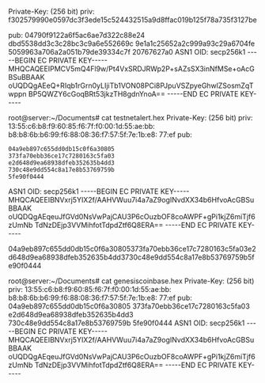 Private-Key: (256 bit)
priv:
    f302579990e0597dc3f3ede15c524432515a9d8ffac019b125f78a735f3127be


pub:
    04790f9122a6f5ac6ae7d322c88e24
    dbd5538dd3c3c28bc3c9a6e552669c
    9e1a1c25652a2c999a93c29a6704fe
    5059963a706a2a051b79de39334c7f
    20767627a0
ASN1 OID: secp256k1
-----BEGIN EC PRIVATE KEY-----
MHQCAQEEIPMCV5mQ4Fl9w/Pt4VxSRDJRWp2P+sAZsSX3inNfMSe+oAcGBSuBBAAK
oUQDQgAEeQ+RIqb1rGrn0yLIjiTb1VON08PCi8PJpuVSZpyeGhwlZSosmZqTwppn
BP5QWZY6cGoqBRt53jkzTH8gdnYnoA==
-----END EC PRIVATE KEY-----





root@server:~/Documents# cat testnetalert.hex
Private-Key: (256 bit)
priv:
    13:55:c6:b8:f9:60:85:f6:7f:f0:00:1d:55:ae:bb:
    b8:b8:6b:b6:99:f6:88:08:36:f7:57:5f:7e:1b:e8:
    77:ef
pub:

    04a9eb897c655dd0db15c0f6a30805
    373fa70ebb36ce17c7280163c5fa03
    e2d648d9ea68938dfeb352635b4dd3
    730c48e9dd554c8a17e8b53769759b
    5fe90f0444
ASN1 OID: secp256k1
-----BEGIN EC PRIVATE KEY-----
MHQCAQEEIBNVxrj5YIX2f/AAHVWuu7i4a7aZ9ogINvdXX34b6HfvoAcGBSuBBAAK
oUQDQgAEqeuJfGVd0NsVwPajCAU3P6cOuzbOF8coAWPF+gPi1kjZ6miTjf6zUmNb
TdNzDEjp3VVMihfotTdpdZtf6Q8ERA==
-----END EC PRIVATE KEY-----


04a9eb897c655dd0db15c0f6a30805373fa70ebb36ce17c7280163c5fa03e2d648d9ea68938dfeb352635b4dd3730c48e9dd554c8a17e8b53769759b5fe90f0444


root@server:~/Documents# cat genesiscoinbase.hex
Private-Key: (256 bit)
priv:
    13:55:c6:b8:f9:60:85:f6:7f:f0:00:1d:55:ae:bb:
    b8:b8:6b:b6:99:f6:88:08:36:f7:57:5f:7e:1b:e8:
    77:ef
pub:
    04a9eb897c655dd0db15c0f6a30805
    373fa70ebb36ce17c7280163c5fa03
    e2d648d9ea68938dfeb352635b4dd3
    730c48e9dd554c8a17e8b53769759b
    5fe90f0444
ASN1 OID: secp256k1
-----BEGIN EC PRIVATE KEY-----
MHQCAQEEIBNVxrj5YIX2f/AAHVWuu7i4a7aZ9ogINvdXX34b6HfvoAcGBSuBBAAK
oUQDQgAEqeuJfGVd0NsVwPajCAU3P6cOuzbOF8coAWPF+gPi1kjZ6miTjf6zUmNb
TdNzDEjp3VVMihfotTdpdZtf6Q8ERA==
-----END EC PRIVATE KEY-----

